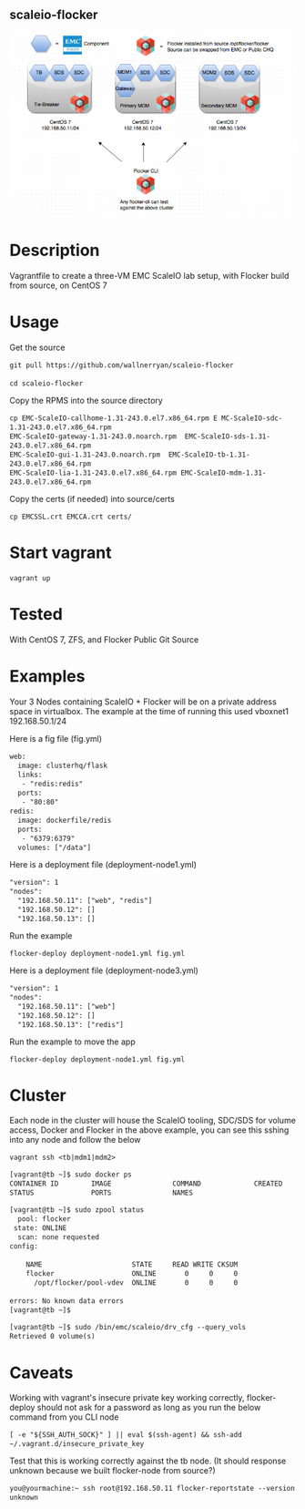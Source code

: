scaleio-flocker
---------------

![Alt text](/examples/flocker-scaleio-TestEnv.png?raw=true "Environment Diagram")

# Description

Vagrantfile to create a three-VM EMC ScaleIO lab setup, with Flocker build from source, on CentOS 7

# Usage

Get the source
```
git pull https://github.com/wallnerryan/scaleio-flocker

cd scaleio-flocker
```

Copy the RPMS into the source directory
```
cp EMC-ScaleIO-callhome-1.31-243.0.el7.x86_64.rpm E MC-ScaleIO-sdc-1.31-243.0.el7.x86_64.rpm
EMC-ScaleIO-gateway-1.31-243.0.noarch.rpm  EMC-ScaleIO-sds-1.31-243.0.el7.x86_64.rpm
EMC-ScaleIO-gui-1.31-243.0.noarch.rpm  EMC-ScaleIO-tb-1.31-243.0.el7.x86_64.rpm
EMC-ScaleIO-lia-1.31-243.0.el7.x86_64.rpm EMC-ScaleIO-mdm-1.31-243.0.el7.x86_64.rpm
```

Copy the certs (if needed) into source/certs
```
cp EMCSSL.crt EMCCA.crt certs/
```

# Start vagrant
```
vagrant up
```

# Tested

With CentOS 7, ZFS, and Flocker Public Git Source


# Examples

Your 3 Nodes containing ScaleIO + Flocker will be on a private address space
in virtualbox. The example at the time of running this used vboxnet1 192.168.50.1/24

Here is a fig file (fig.yml)

```
web:
  image: clusterhq/flask
  links:
   - "redis:redis"
  ports:
   - "80:80"
redis:
  image: dockerfile/redis
  ports:
   - "6379:6379"
  volumes: ["/data"]
```

Here is a deployment file (deployment-node1.yml)

```
"version": 1
"nodes":
  "192.168.50.11": ["web", "redis"]
  "192.168.50.12": []
  "192.168.50.13": []
```

Run the example
```
flocker-deploy deployment-node1.yml fig.yml
```

Here is a deployment file (deployment-node3.yml)

```
"version": 1
"nodes":
  "192.168.50.11": ["web"]
  "192.168.50.12": []
  "192.168.50.13": ["redis"]
```

Run the example to move the app
```
flocker-deploy deployment-node1.yml fig.yml
```

# Cluster

Each node in the cluster will house the ScaleIO tooling, SDC/SDS for
volume access, Docker and Flocker in the above example, you can see this
sshing into any node and follow the below

```
vagrant ssh <tb|mdm1|mdm2>

```

```
[vagrant@tb ~]$ sudo docker ps
CONTAINER ID        IMAGE               COMMAND             CREATED             STATUS              PORTS               NAMES
```

```
[vagrant@tb ~]$ sudo zpool status
  pool: flocker
 state: ONLINE
  scan: none requested
config:

	NAME                      STATE     READ WRITE CKSUM
	flocker                   ONLINE       0     0     0
	  /opt/flocker/pool-vdev  ONLINE       0     0     0

errors: No known data errors
[vagrant@tb ~]$ 
```

```
[vagrant@tb ~]$ sudo /bin/emc/scaleio/drv_cfg --query_vols
Retrieved 0 volume(s)
```

# Caveats

Working with vagrant's insecure private key working correctly, flocker-deploy should
not ask for a password as long as you run the below command from you CLI node

```
[ -e "${SSH_AUTH_SOCK}" ] || eval $(ssh-agent) && ssh-add ~/.vagrant.d/insecure_private_key
```

Test that this is working correctly against the tb node.
(It should response unknown because we built flocker-node from source?)
```
you@yourmachine:~ ssh root@192.168.50.11 flocker-reportstate --version
unknown
```
